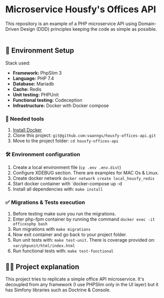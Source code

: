 <p align="center">
    <h1>Microservice Housfy's Offices API</h1>
    This repository is an example of a PHP microservice API using Domain-Driven Design (DDD) principles keeping the 
    code as simple as possible. 
  <br />
  <br />
</p>

## 🚀 Environment Setup
  Stack used: <br />
  - <strong>Framework:</strong> PhpSlim 3 <br/>
  - <strong>Language:</strong> PHP 7.4 <br/>
  - <strong>Database:</strong> Mariadb <br/>
  - <strong>Cache:</strong> Redis <br/>
  - <strong>Unit testing:</strong> PHPUnit <br/>
  - <strong>Functional testing:</strong> Codeception <br/>
  - <strong>Infrastructure:</strong> Docker with Docker compose <br/>

### 🐳 Needed tools

1. [Install Docker](https://www.docker.com/get-started)
2. Clone this project: `git@github.com:vaanngs/housfy-offices-api.git`
3. Move to the project folder: `cd housfy-offices-api`

### 🛠️ Environment configuration

1. Create a local environment file (`cp .env .env.dist`)
2. Configure XDEBUG section. There are examples for MAC Os & Linux.
3. Create docker network `docker network create local_housfy_redis`
4. Start docker container with `docker-compose up -d
5. Install all dependencies with: `make install`

### ✅ Migrations & Tests execution
1. Before testing make sure you run the migrations.
2. Enter php-fpm container by running the command `docker exec -it officesphp bash`
3. Run migrations with `make migrations`
4. Now exit container and go back to your project folder.
5. Run unit tests with: `make test-unit`. There is coverage provided on: `var/phpunit/html/index.html`
6. Run functional tests with: `make test-functional`

## 👩‍💻 Project explanation

This project tries to replicate a simple office API microservice. It's decoupled from any framework 
(I use PHPSlim only in the UI layer) but it has Simfony libraries such as Doctrine & Console.
